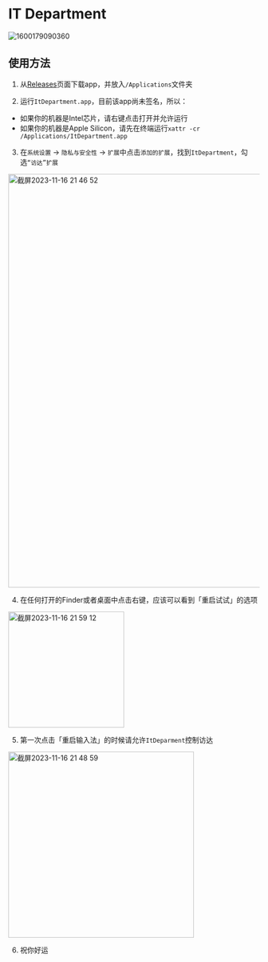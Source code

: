 # IT Department

![1600179090360](https://github.com/luosheng/it-department/assets/47009/ca121492-bbe5-4cf7-af73-28292bddf2da)

## 使用方法

1. 从[Releases](https://github.com/luosheng/it-department/releases)页面下载app，并放入`/Applications`文件夹

2. 运行`ItDepartment.app`，目前该app尚未签名，所以：
  - 如果你的机器是Intel芯片，请右键点击打开并允许运行
  - 如果你的机器是Apple Silicon，请先在终端运行`xattr -cr /Applications/ItDepartment.app`

3. 在`系统设置` -> `隐私与安全性` -> `扩展`中点击`添加的扩展`，找到`ItDepartment`，勾选`“访达”扩展`
<img width="827" alt="截屏2023-11-16 21 46 52" src="https://github.com/luosheng/it-department/assets/47009/584b0d7b-ebab-493a-b2a8-1e586825c005">

4. 在任何打开的Finder或者桌面中点击右键，应该可以看到「重启试试」的选项
<img width="232" alt="截屏2023-11-16 21 59 12" src="https://github.com/luosheng/it-department/assets/47009/795fa80e-0471-4d84-8480-dadd3a436d0e">

5. 第一次点击「重启输入法」的时候请允许`ItDeparment`控制访达
<img width="372" alt="截屏2023-11-16 21 48 59" src="https://github.com/luosheng/it-department/assets/47009/d7a708b2-ca48-465a-8999-ccfb13e9ddfe">

6. 祝你好运
